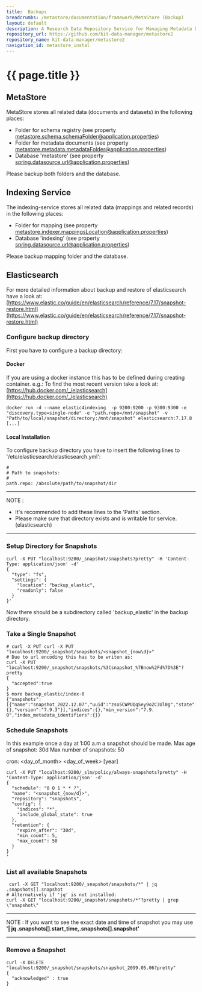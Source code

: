 ```yaml
---
title:  Backups
breadcrumbs: /metastore/documentation/framework/MetaStore (Backup)
layout: default
description: A Research Data Repository Service for Managing Metadata Documents based on JSON or XML.
repository_url: https://github.com/kit-data-manager/metastore2
repository_name: kit-data-manager/metastore2
navigation_id: metastore_instal
---
```


# {{ page.title }} 
## MetaStore
MetaStore stores all related data (documents and datasets) in the following places:
- Folder for schema registry (see property metastore.schema.schemaFolder@application.properties)
- Folder for metadata documents (see property metastore.metadata.metadataFolder@application.properties)
- Database 'metastore' (see property spring.datasource.url@application.properties)

Please backup both folders and the database. 

## Indexing Service
The indexing-service stores all related data (mappings and related records) in the following places:
- Folder for mapping (see property metastore.indexer.mappingsLocation@application.properties)
- Database 'indexing' (see property spring.datasource.url@application.properties)

Please backup mapping folder and the database. 

## Elasticsearch
For more detailed information about backup and restore of elasticsearch have a look at: 
[https://www.elastic.co/guide/en/elasticsearch/reference/7.17/snapshot-restore.html](https://www.elastic.co/guide/en/elasticsearch/reference/7.17/snapshot-restore.html)

### Configure backup directory
First you have to configure a backup directory:

#### Docker
If you are using a docker instance this has to be defined during creating container. e.g.:
To find the most recent version take a look at: [https://hub.docker.com/_/elasticsearch](https://hub.docker.com/_/elasticsearch)

```
docker run -d --name elastic4indexing  -p 9200:9200 -p 9300:9300 -e "discovery.type=single-node" -e "path.repo=/mnt/snapshot" -v "Path/to/local/snapshot/directory:/mnt/snapshot" elasticsearch:7.17.8
[...]
```
#### Local Installation
To configure backup directory you have to insert the following lines to
'/etc/elasticsearch/elasticsearch.yml':
``` 
#
# Path to snapshots:
#
path.repo: /absolute/path/to/snapshot/dir
```
--- 
NOTE
: 
- It's recommended to add these lines to the 'Paths' section.
- Please make sure that directory exists and is writable for service. (elasticsearch)

---
### Setup Directory for Snapshots
```
curl -X PUT "localhost:9200/_snapshot/snapshots?pretty" -H 'Content-Type: application/json' -d'
{
  "type": "fs",
  "settings": {
    "location": "backup_elastic",
    "readonly": false
  }
}'
```
Now there should be a subdirectory called 'backup_elastic' in the backup directory.
### Take a Single Snapshot
```
# curl -X PUT curl -X PUT "localhost:9200/_snapshot/snapshots/<snapshot_{now\d}>" 
# Due to url encoding this has to be writen as: 
curl -X PUT "localhost:9200/_snapshot/snapshots/%3Csnapshot_%7Bnow%2Fd%7D%3E"?pretty
{
  "accepted":true
}                                                           
$ more backup_elastic/index-0
{"snapshots":[{"name":"snapshot_2022.12.07","uuid":"zso5CWPUQqSey9o2C3Ul0g","state":1,"index_metadata_lookup":{},"version":"7.9.3"}],"indices":{},"min_version":"7.9.
0","index_metadata_identifiers":{}}
```
### Schedule Snapshots
In this example once a day at 1:00 a.m a snapshot should be made.
Max age of snapshot: 30d
Max number of snapshots: 50 

cron:  <seconds> <minutes> <hours> <day_of_month> <month> <day_of_week> [year]

```
curl -X PUT "localhost:9200/_slm/policy/always-snapshots?pretty" -H 'Content-Type: application/json' -d'
{
  "schedule": "0 0 1 * * ?",        
  "name": "<snapshot_{now/d}>",  
  "repository": "snapshots",        
  "config": {
    "indices": "*",
    "include_global_state": true
  },
  "retention": {
    "expire_after": "30d",
    "min_count": 5,
    "max_count": 50
  }
}
'
```

### List all available Snapshots
```
 curl -X GET "localhost:9200/_snapshot/snapshots/*" | jq .snapshots[].snapshot
# Alternatively if 'jq' is not installed:
curl -X GET "localhost:9200/_snapshot/snapshots/*"?pretty | grep \"snapshot\"
```
--- 
NOTE
: If you want to see the exact date and time of snapshot you may use **'\| jq .snapshots[].start_time,.snapshots[].snapshot'**

--- 

### Remove a Snapshot
```
curl -X DELETE "localhost:9200/_snapshot/snapshots/snapshot_2099.05.06?pretty"
{
  "acknowledged" : true
}
```
